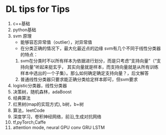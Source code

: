 DL tips for Tips
======================

1. c++基础
2. python基础
3. svm 原理
    * 能够容忍异常值（outlier），对异常值
    * 在分类正确的情况下，最大化最近点的边缘
    svm有几个不同于线性分类器的特点：
    1. svm在分类时不以所有样本为依据进行划分，而是只考虑“支持向量”（“支持向量”听起来挺玄乎，
    其实向量就是样本，而支持向量就是从所有训练样本中选出的一个子集）。那么如何确定确定支持向量？，后文解答
    2. 普通线性分类器只要求能正确分类给定样本即可，但svm要求
4. logistic分类器，线性分类器
5. 决策树，随机森林，adaBoost
6. 经典算法
7. 红黑树(map的实现方式), b树，b+树
8. 算法，leetCode
9. 深度学习，卷积神经网络，前沿,生成对抗网络
10. tf,pyTorch,Caffe
11. attention mode, neural GPU    conv GRU  LSTM 